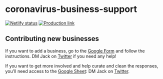 # coronavirus-business-support

[![Netlify status](https://api.netlify.com/api/v1/badges/6bfe4bff-786e-4a25-b19b-05ca0d34aa03/deploy-status)](https://app.netlify.com/sites/covid-business-support/deploys) [![Production link](https://img.shields.io/badge/production-link-informational)](https://covidbusinesssupport.com)

## Contributing new businesses

If you want to add a business, go to the [Google Form](https://forms.gle/BUokFtLLYLvXpz2DA) and follow the instructions. DM Jack on [Twitter](https://twitter.com/unwttng) if you need any help!

If you want to get more involved and help curate and clean the responses, you'll need access to the [Google Sheet](https://docs.google.com/spreadsheets/d/1L4Apq8Yq8SDACJjrAF5s0rCWITTWDbWl2wMLqJPAMXw/edit?usp=sharing): DM Jack on [Twitter](https://twitter.com/unwttng).
